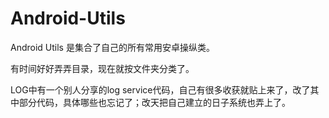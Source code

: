 Android-Utils
=============

Android Utils 是集合了自己的所有常用安卓操纵类。

有时间好好弄弄目录，现在就按文件夹分类了。

LOG中有一个别人分享的log service代码，自己有很多收获就贴上来了，改了其中部分代码，具体哪些也忘记了；改天把自己建立的日子系统也弄上了。
